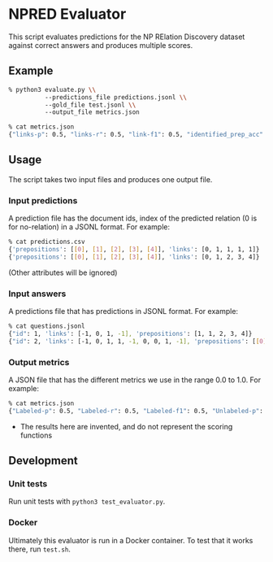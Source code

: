 # NPRED Evaluator

This script evaluates predictions for the NP RElation Discovery dataset
 against correct answers and produces multiple scores.

## Example

```bash
% python3 evaluate.py \\
          --predictions_file predictions.jsonl \\ 
          --gold_file test.jsonl \\
          --output_file metrics.json

% cat metrics.json
{"links-p": 0.5, "links-r": 0.5, "link-f1": 0.5, "identified_prep_acc": 0.9, "non_identified_prep_acc": 0.3, "micro-f1": 0.4}
```

## Usage

The script takes two input files and produces one output file.

### Input predictions

A prediction file has the document ids, index of the predicted relation (0 is for no-relation) in a JSONL format.
For example:

```bash
% cat predictions.csv
{'prepositions': [[0], [1], [2], [3], [4]], 'links': [0, 1, 1, 1, 1]}
{'prepositions': [[0], [1], [2], [3], [4]], 'links': [0, 1, 2, 3, 4]}
```
(Other attributes will be ignored)

### Input answers

A predictions file that has predictions in JSONL format. For example:


```bash
% cat questions.jsonl
{"id": 1, 'links': [-1, 0, 1, -1], 'prepositions': [1, 1, 2, 3, 4]}
{"id": 2, 'links': [-1, 0, 1, 1, -1, 0, 0, 1, -1], 'prepositions': [[0], [0], [2, 3], [4, 2], [0], [0], [0], [1], [0]}}
```


### Output metrics

A JSON file that has the different metrics we use in the range 0.0 to 1.0. For example:

```bash
% cat metrics.json 
{"Labeled-p": 0.5, "Labeled-r": 0.5, "Labeled-f1": 0.5, "Unlabeled-p": 0.9, "Unlabeled-r": 0.3, "Unlabeled-f1": 0.4}
```
* The results here are invented, and do not represent the scoring functions

## Development

### Unit tests

Run unit tests with `python3 test_evaluator.py`.

### Docker

Ultimately this evaluator is run in a Docker container. To test that it works there, run `test.sh`.



